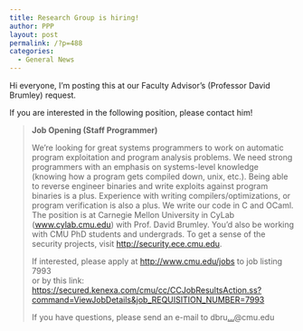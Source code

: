 ```yaml
---
title: Research Group is hiring!
author: PPP
layout: post
permalink: /?p=488
categories:
  - General News
---
```

Hi everyone, I&#8217;m posting this at our Faculty Advisor&#8217;s (Professor David Brumley) request.

If you are interested in the following position, please contact him!

> **Job Opening (Staff Programmer)**
> 
> We&#8217;re looking for great systems programmers to work on automatic program exploitation and program analysis problems. We need strong programmers with an emphasis on systems-level knowledge (knowing how a program gets compiled down, unix, etc.). Being able to reverse engineer binaries and write exploits against program binaries is a plus. Experience with writing compilers/optimizations, or program verification is also a plus. We write our code in C and OCaml. The position is at Carnegie Mellon University in CyLab (<a href="http://www.cylab.cmu.edu" target="_blank">www.cylab.cmu.edu</a>) with Prof. David Brumley. You&#8217;d also be working with CMU PhD students and undergrads. To get a sense of the security projects, visit <a href="http://security.ece.cmu.edu" target="_blank">http://security.ece.cmu.edu</a>.
> 
> If interested, please apply at <a href="http://www.cmu.edu/jobs" target="_blank">http://www.cmu.edu/jobs</a> to job listing 7993  
> or by this link:  
> <a href="https://secured.kenexa.com/cmu/cc/CCJobResultsAction.ss?command=ViewJobDetails&job_REQUISITION_NUMBER=7993" target="_blank"> https://secured.kenexa.com/cmu/cc/CCJobResultsAction.ss?command=ViewJobDetails&job_REQUISITION_NUMBER=7993</a>
> 
> If you have questions, please send an e-mail to dbru<a title="Reveal this e-mail address" onclick="window.open('http://www.google.com/recaptcha/mailhide/d?k\07501yWlP-j9_K7k4TntTlMLfUg\75\75\46c\75dt6nftrlHYCSMGVbjpp6ZmEnnU7zDlrfS46Ifgp3EGY\075', '', 'toolbar=0,scrollbars=0,location=0,statusbar=0,menubar=0,resizable=0,width=500,height=300'); return false;" href="http://www.google.com/recaptcha/mailhide/d?k=01yWlP-j9_K7k4TntTlMLfUg==&c=dt6nftrlHYCSMGVbjpp6ZmEnnU7zDlrfS46Ifgp3EGY=">&#8230;</a>@cmu.edu

&nbsp;